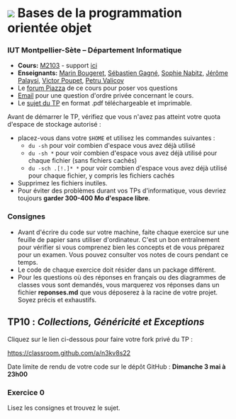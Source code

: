 # ![](ressources/logo.jpeg) Bases de la programmation orientée objet 

### IUT Montpellier-Sète – Département Informatique

* **Cours:** [M2103](http://cache.media.enseignementsup-recherche.gouv.fr/file/25/09/7/PPN_INFORMATIQUE_256097.pdf) - support [ici](https://github.com/IUTInfoMontp-M2103/Ressources)
* **Enseignants:** [Marin Bougeret](mailto:marin.bougeret@umontpellier.fr), [Sébastien Gagné](mailto:sebastien.gagne@umontpellier.fr), [Sophie Nabitz](mailto:sophie.nabitz@univ-avignon.fr), [Jérôme Palaysi](mailto:jerome.palaysi@umontpellier.fr), [Victor Poupet](mailto:victor.poupet@umontpellier.fr), [Petru Valicov](mailto:petru.valicov@umontpellier.fr)
* Le [forum Piazza](https://piazza.com/class/k52c8w685w3210) de ce cours pour poser vos questions
* [Email](mailto:petru.valicov@umontpellier.fr) pour une question d'ordre privée concernant le cours.
* Le [sujet du TP](http://pageperso.lis-lab.fr/~petru.valicov/Cours/M2103/TP10.pdf) en format .pdf téléchargeable et imprimable.

Avant de démarrer le TP, vérifiez que vous n'avez pas atteint votre quota d'espace de stockage autorisé :

* placez-vous dans votre `$HOME` et utilisez les commandes suivantes :
    * `du -sh` pour voir combien d'espace vous avez déjà utilisé
    * `du -sh *` pour voir combien d'espace vous avez déjà utilisé pour chaque fichier (sans fichiers cachés)
    * `du -sch .[!.]* *` pour voir combien d'espace vous avez déjà utilisé pour chaque fichier, y compris les fichiers cachés
* Supprimez les fichiers inutiles.
* Pour éviter des problèmes durant vos TPs d'informatique, vous devriez toujours **garder 300-400 Mo d'espace libre**.


### Consignes
- Avant d'écrire du code sur votre machine, faite chaque exercice sur une feuille de papier sans utiliser d'ordinateur. C'est un bon entraînement pour vérifier si vous comprenez bien les concepts et de vous préparez pour un examen. Vous pouvez consulter vos notes de cours pendant ce temps.
- Le code de chaque exercice doit résider dans un package différent.
- Pour les questions où des réponses en français ou des diagrammes de classes vous sont demandés, vous marquerez vos réponses dans un fichier **reponses.md** que vous déposerez à la racine de votre projet. Soyez précis et exhaustifs.


## TP10 : _Collections, Généricité et Exceptions_

Cliquez sur le lien ci-dessous pour faire votre fork privé du TP :

https://classroom.github.com/a/n3kv8s22

Date limite de rendu de votre code sur le dépôt GitHub : **Dimanche 3 mai à 23h00**

### Exercice 0

Lisez les consignes et trouvez le sujet.

